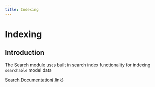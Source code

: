 ```yaml
---
title: Indexing
---
```


# Indexing

<div class="documentation__toc"></div>

## Introduction

The Search module uses built in search index functionality for indexing `searchable` model data.

[Search Documentation](/documentation/streams-platform/latest/core-concepts/searching#searchable){.link}
